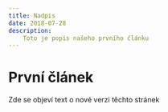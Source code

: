 ```yaml
---
title: Nadpis
date: 2018-07-28
description:
    Toto je popis našeho prvního článku
---
```


# První článek

Zde se objeví text o nové verzi těchto stránek
